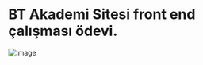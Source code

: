 # BT Akademi Sitesi front end çalışması ödevi.

![image](https://user-images.githubusercontent.com/61161197/180148269-0333898c-ab84-46e6-8703-c8d821a2bfa9.png)
